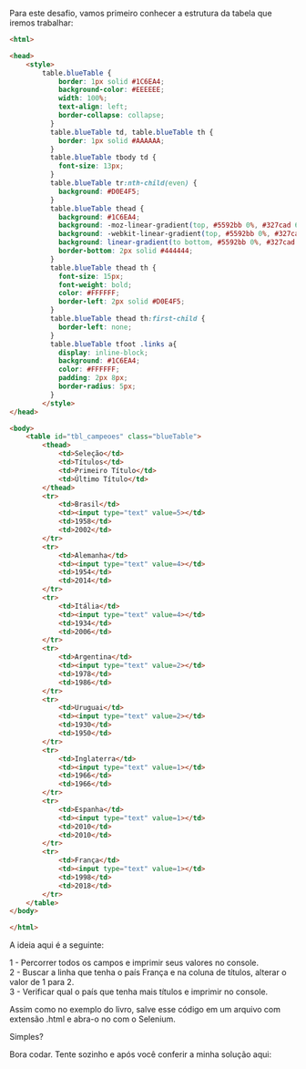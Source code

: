 Para este desafio, vamos primeiro conhecer a estrutura da tabela que iremos trabalhar:

```html
<html>

<head>
    <style>
        table.blueTable {
            border: 1px solid #1C6EA4;
            background-color: #EEEEEE;
            width: 100%;
            text-align: left;
            border-collapse: collapse;
          }
          table.blueTable td, table.blueTable th {
            border: 1px solid #AAAAAA;
          }
          table.blueTable tbody td {
            font-size: 13px;
          }
          table.blueTable tr:nth-child(even) {
            background: #D0E4F5;
          }
          table.blueTable thead {
            background: #1C6EA4;
            background: -moz-linear-gradient(top, #5592bb 0%, #327cad 66%, #1C6EA4 100%);
            background: -webkit-linear-gradient(top, #5592bb 0%, #327cad 66%, #1C6EA4 100%);
            background: linear-gradient(to bottom, #5592bb 0%, #327cad 66%, #1C6EA4 100%);
            border-bottom: 2px solid #444444;
          }
          table.blueTable thead th {
            font-size: 15px;
            font-weight: bold;
            color: #FFFFFF;
            border-left: 2px solid #D0E4F5;
          }
          table.blueTable thead th:first-child {
            border-left: none;
          }
          table.blueTable tfoot .links a{
            display: inline-block;
            background: #1C6EA4;
            color: #FFFFFF;
            padding: 2px 8px;
            border-radius: 5px;
          }
        </style>
</head>

<body>
    <table id="tbl_campeoes" class="blueTable">
        <thead>
            <td>Seleção</td>
            <td>Títulos</td>
            <td>Primeiro Título</td>
            <td>Último Título</td>
        </thead>
        <tr>
            <td>Brasil</td>
            <td><input type="text" value=5></td>
            <td>1958</td>
            <td>2002</td>
        </tr>
        <tr>
            <td>Alemanha</td>
            <td><input type="text" value=4></td>
            <td>1954</td>
            <td>2014</td>
        </tr>
        <tr>
            <td>Itália</td>
            <td><input type="text" value=4></td>
            <td>1934</td>
            <td>2006</td>
        </tr>
        <tr>
            <td>Argentina</td>
            <td><input type="text" value=2></td>
            <td>1978</td>
            <td>1986</td>
        </tr>
        <tr>
            <td>Uruguai</td>
            <td><input type="text" value=2></td>
            <td>1930</td>
            <td>1950</td>
        </tr>
        <tr>
            <td>Inglaterra</td>
            <td><input type="text" value=1></td>
            <td>1966</td>
            <td>1966</td>
        </tr>
        <tr>
            <td>Espanha</td>
            <td><input type="text" value=1></td>
            <td>2010</td>
            <td>2010</td>
        </tr>
        <tr>
            <td>França</td>
            <td><input type="text" value=1></td>
            <td>1998</td>
            <td>2018</td>
        </tr>
    </table>
</body>

</html>
```

A ideia aqui é a seguinte:

1 - Percorrer todos os campos e imprimir seus valores no console.   
2 - Buscar a linha que tenha o país França e na coluna de títulos, alterar o valor de 1 para 2.  
3 - Verificar qual o país que tenha mais títulos e imprimir no console. 

Assim como no exemplo do livro, salve esse código em um arquivo com extensão .html e abra-o no com o Selenium. 

Simples?

Bora codar. Tente sozinho e após você conferir a minha solução aqui: <em breve>